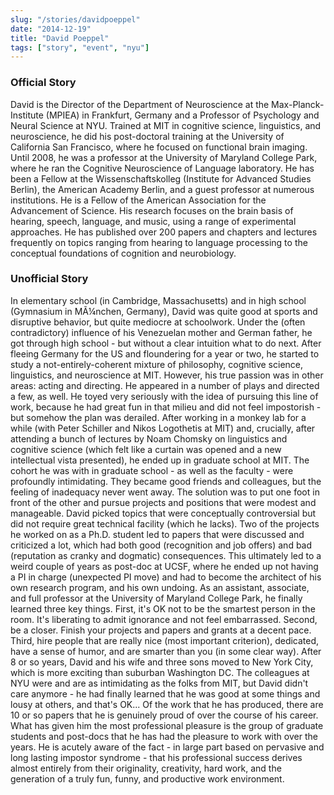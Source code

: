 ```yaml
---
slug: "/stories/davidpoeppel"
date: "2014-12-19"
title: "David Poeppel"
tags: ["story", "event", "nyu"]
---
```

### Official Story
David is the Director of the Department of Neuroscience at the Max-Planck-Institute (MPIEA) in Frankfurt, Germany and a Professor of Psychology and Neural Science at NYU. Trained at MIT in cognitive science, linguistics, and neuroscience, he did his post-doctoral training at the University of California San Francisco, where he focused on functional brain imaging. Until 2008, he was a professor at the University of Maryland College Park, where he ran the Cognitive Neuroscience of Language laboratory. He has been a Fellow at the Wissenschaftskolleg (Institute for Advanced Studies Berlin), the American Academy Berlin, and a guest professor at numerous institutions. He is a Fellow of the American Association for the Advancement of Science. His research focuses on the brain basis of hearing, speech, language, and music, using a range of experimental approaches. He has published over 200 papers and chapters and lectures frequently on topics ranging from hearing to language processing to the conceptual foundations of cognition and neurobiology.

### Unofficial Story
In elementary school (in Cambridge, Massachusetts) and in high school (Gymnasium in MÃ¼nchen, Germany), David was quite good at sports and disruptive behavior, but quite mediocre at schoolwork. Under the (often contradictory) influence of his Venezuelan mother and German father, he got through high school - but without a clear intuition what to do next. After fleeing Germany for the US and floundering for a year or two, he started to study a not-entirely-coherent mixture of philosophy, cognitive science, linguistics, and neuroscience at MIT. However, his true passion was in other areas: acting and directing. He appeared in a number of plays and directed a few, as well. He toyed very seriously with the idea of pursuing this line of work, because he had great fun in that milieu and did not feel impostorish - but somehow the plan was derailed. After working in a monkey lab for a while (with Peter Schiller and Nikos Logothetis at MIT) and, crucially, after attending a bunch of lectures by Noam Chomsky on linguistics and cognitive science (which felt like a curtain was opened and a new intellectual vista presented), he ended up in graduate school at MIT. The cohort he was with in graduate school - as well as the faculty - were profoundly intimidating. They became good friends and colleagues, but the feeling of inadequacy never went away. The solution was to put one foot in front of the other and pursue projects and positions that were modest and manageable. David picked topics that were conceptually controversial but did not require great technical facility (which he lacks). Two of the projects he worked on as a Ph.D. student led to papers that were discussed and criticized a lot, which had both good (recognition and job offers) and bad (reputation as cranky and dogmatic) consequences. This ultimately led to a weird couple of years as post-doc at UCSF, where he ended up not having a PI in charge (unexpected PI move) and had to become the architect of his own research program, and his own undoing. As an assistant, associate, and full professor at the University of Maryland College Park, he finally learned three key things. First, it's OK not to be the smartest person in the room. It's liberating to admit ignorance and not feel embarrassed. Second, be a closer. Finish your projects and papers and grants at a decent pace. Third, hire people that are really nice (most important criterion), dedicated, have a sense of humor, and are smarter than you (in some clear way). After 8 or so years, David and his wife and three sons moved to New York City, which is more exciting than suburban Washington DC. The colleagues at NYU were and are as intimidating as the folks from MIT, but David didn't care anymore - he had finally learned that he was good at some things and lousy at others, and that's OK... Of the work that he has produced, there are 10 or so papers that he is genuinely proud of over the course of his career. What has given him the most professional pleasure is the group of graduate students and post-docs that he has had the pleasure to work with over the years. He is acutely aware of the fact - in large part based on pervasive and long lasting impostor syndrome - that his professional success derives almost entirely from their originality, creativity, hard work, and the generation of a truly fun, funny, and productive work environment.